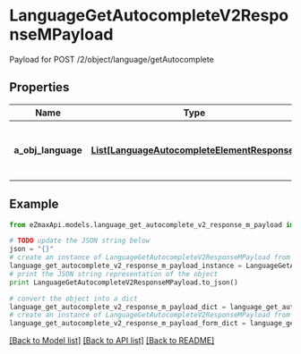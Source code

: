 # LanguageGetAutocompleteV2ResponseMPayload

Payload for POST /2/object/language/getAutocomplete

## Properties
Name | Type | Description | Notes
------------ | ------------- | ------------- | -------------
**a_obj_language** | [**List[LanguageAutocompleteElementResponse]**](LanguageAutocompleteElementResponse.md) | An array of Language autocomplete element response. | 

## Example

```python
from eZmaxApi.models.language_get_autocomplete_v2_response_m_payload import LanguageGetAutocompleteV2ResponseMPayload

# TODO update the JSON string below
json = "{}"
# create an instance of LanguageGetAutocompleteV2ResponseMPayload from a JSON string
language_get_autocomplete_v2_response_m_payload_instance = LanguageGetAutocompleteV2ResponseMPayload.from_json(json)
# print the JSON string representation of the object
print LanguageGetAutocompleteV2ResponseMPayload.to_json()

# convert the object into a dict
language_get_autocomplete_v2_response_m_payload_dict = language_get_autocomplete_v2_response_m_payload_instance.to_dict()
# create an instance of LanguageGetAutocompleteV2ResponseMPayload from a dict
language_get_autocomplete_v2_response_m_payload_form_dict = language_get_autocomplete_v2_response_m_payload.from_dict(language_get_autocomplete_v2_response_m_payload_dict)
```
[[Back to Model list]](../README.md#documentation-for-models) [[Back to API list]](../README.md#documentation-for-api-endpoints) [[Back to README]](../README.md)


